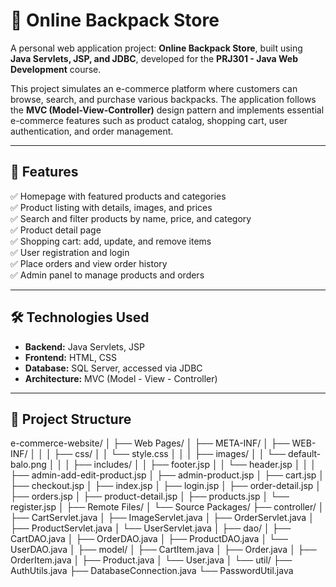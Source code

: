 # 🎒 Online Backpack Store

A personal web application project: **Online Backpack Store**, built using **Java Servlets, JSP, and JDBC**, developed for the **PRJ301 - Java Web Development** course.

This project simulates an e-commerce platform where customers can browse, search, and purchase various backpacks. The application follows the **MVC (Model-View-Controller)** design pattern and implements essential e-commerce features such as product catalog, shopping cart, user authentication, and order management.

---

## 🚀 Features

✅ Homepage with featured products and categories  
✅ Product listing with details, images, and prices  
✅ Search and filter products by name, price, and category  
✅ Product detail page  
✅ Shopping cart: add, update, and remove items  
✅ User registration and login  
✅ Place orders and view order history  
✅ Admin panel to manage products and orders

---

## 🛠️ Technologies Used

- **Backend:** Java Servlets, JSP
- **Frontend:** HTML, CSS
- **Database:** SQL Server, accessed via JDBC
- **Architecture:** MVC (Model - View - Controller)

---

## 📂 Project Structure

e-commerce-website/
│
├── Web Pages/
│ ├── META-INF/
│ ├── WEB-INF/
│ │
│ ├── css/
│ │ └── style.css
│ │
│ ├── images/
│ │ └── default-balo.png
│ │
│ ├── includes/
│ │ ├── footer.jsp
│ │ └── header.jsp
│ │
│ ├── admin-add-edit-product.jsp
│ ├── admin-product.jsp
│ ├── cart.jsp
│ ├── checkout.jsp
│ ├── index.jsp
│ ├── login.jsp
│ ├── order-detail.jsp
│ ├── orders.jsp
│ ├── product-detail.jsp
│ ├── products.jsp
│ └── register.jsp
│
├── Remote Files/
│
└── Source Packages/
├── controller/
│ ├── CartServlet.java
│ ├── ImageServlet.java
│ ├── OrderServlet.java
│ ├── ProductServlet.java
│ └── UserServlet.java
│
├── dao/
│ ├── CartDAO.java
│ ├── OrderDAO.java
│ ├── ProductDAO.java
│ └── UserDAO.java
│
├── model/
│ ├── CartItem.java
│ ├── Order.java
│ ├── OrderItem.java
│ ├── Product.java
│ └── User.java
│
└── util/
├── AuthUtils.java
├── DatabaseConnection.java
└── PasswordUtil.java

